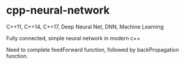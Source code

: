 # cpp-neural-network
C++11, C++14, C++17, Deep Neural Net, DNN, Machine Learning

Fully connected, simple neural network in modern c++

Need to complete feedForward function, followed by backPropagation function.
